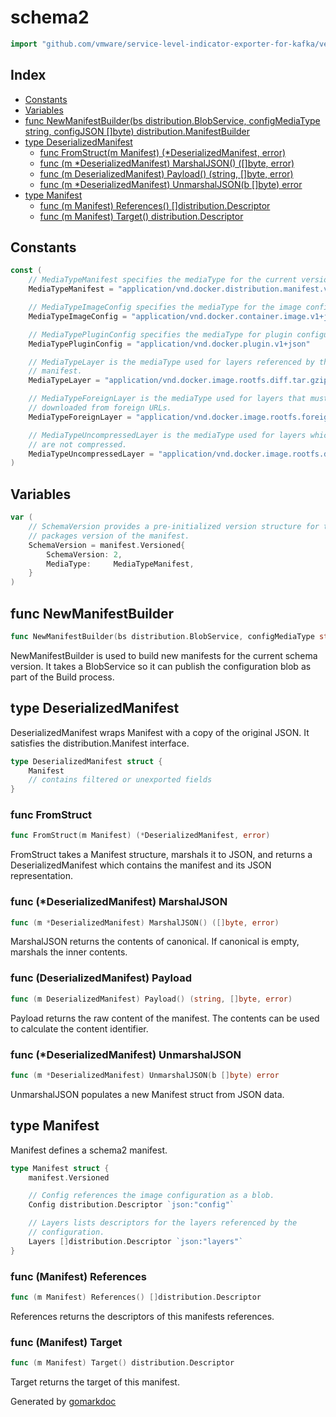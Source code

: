 <!-- Code generated by gomarkdoc. DO NOT EDIT -->

# schema2

```go
import "github.com/vmware/service-level-indicator-exporter-for-kafka/vendor/github.com/docker/distribution/manifest/schema2"
```

## Index

- [Constants](<#constants>)
- [Variables](<#variables>)
- [func NewManifestBuilder(bs distribution.BlobService, configMediaType string, configJSON []byte) distribution.ManifestBuilder](<#func-newmanifestbuilder>)
- [type DeserializedManifest](<#type-deserializedmanifest>)
  - [func FromStruct(m Manifest) (*DeserializedManifest, error)](<#func-fromstruct>)
  - [func (m *DeserializedManifest) MarshalJSON() ([]byte, error)](<#func-deserializedmanifest-marshaljson>)
  - [func (m DeserializedManifest) Payload() (string, []byte, error)](<#func-deserializedmanifest-payload>)
  - [func (m *DeserializedManifest) UnmarshalJSON(b []byte) error](<#func-deserializedmanifest-unmarshaljson>)
- [type Manifest](<#type-manifest>)
  - [func (m Manifest) References() []distribution.Descriptor](<#func-manifest-references>)
  - [func (m Manifest) Target() distribution.Descriptor](<#func-manifest-target>)


## Constants

```go
const (
    // MediaTypeManifest specifies the mediaType for the current version.
    MediaTypeManifest = "application/vnd.docker.distribution.manifest.v2+json"

    // MediaTypeImageConfig specifies the mediaType for the image configuration.
    MediaTypeImageConfig = "application/vnd.docker.container.image.v1+json"

    // MediaTypePluginConfig specifies the mediaType for plugin configuration.
    MediaTypePluginConfig = "application/vnd.docker.plugin.v1+json"

    // MediaTypeLayer is the mediaType used for layers referenced by the
    // manifest.
    MediaTypeLayer = "application/vnd.docker.image.rootfs.diff.tar.gzip"

    // MediaTypeForeignLayer is the mediaType used for layers that must be
    // downloaded from foreign URLs.
    MediaTypeForeignLayer = "application/vnd.docker.image.rootfs.foreign.diff.tar.gzip"

    // MediaTypeUncompressedLayer is the mediaType used for layers which
    // are not compressed.
    MediaTypeUncompressedLayer = "application/vnd.docker.image.rootfs.diff.tar"
)
```

## Variables

```go
var (
    // SchemaVersion provides a pre-initialized version structure for this
    // packages version of the manifest.
    SchemaVersion = manifest.Versioned{
        SchemaVersion: 2,
        MediaType:     MediaTypeManifest,
    }
)
```

## func NewManifestBuilder

```go
func NewManifestBuilder(bs distribution.BlobService, configMediaType string, configJSON []byte) distribution.ManifestBuilder
```

NewManifestBuilder is used to build new manifests for the current schema version. It takes a BlobService so it can publish the configuration blob as part of the Build process.

## type DeserializedManifest

DeserializedManifest wraps Manifest with a copy of the original JSON. It satisfies the distribution.Manifest interface.

```go
type DeserializedManifest struct {
    Manifest
    // contains filtered or unexported fields
}
```

### func FromStruct

```go
func FromStruct(m Manifest) (*DeserializedManifest, error)
```

FromStruct takes a Manifest structure, marshals it to JSON, and returns a DeserializedManifest which contains the manifest and its JSON representation.

### func \(\*DeserializedManifest\) MarshalJSON

```go
func (m *DeserializedManifest) MarshalJSON() ([]byte, error)
```

MarshalJSON returns the contents of canonical. If canonical is empty, marshals the inner contents.

### func \(DeserializedManifest\) Payload

```go
func (m DeserializedManifest) Payload() (string, []byte, error)
```

Payload returns the raw content of the manifest. The contents can be used to calculate the content identifier.

### func \(\*DeserializedManifest\) UnmarshalJSON

```go
func (m *DeserializedManifest) UnmarshalJSON(b []byte) error
```

UnmarshalJSON populates a new Manifest struct from JSON data.

## type Manifest

Manifest defines a schema2 manifest.

```go
type Manifest struct {
    manifest.Versioned

    // Config references the image configuration as a blob.
    Config distribution.Descriptor `json:"config"`

    // Layers lists descriptors for the layers referenced by the
    // configuration.
    Layers []distribution.Descriptor `json:"layers"`
}
```

### func \(Manifest\) References

```go
func (m Manifest) References() []distribution.Descriptor
```

References returns the descriptors of this manifests references.

### func \(Manifest\) Target

```go
func (m Manifest) Target() distribution.Descriptor
```

Target returns the target of this manifest.



Generated by [gomarkdoc](<https://github.com/princjef/gomarkdoc>)
